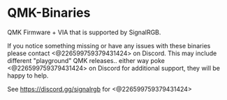 # QMK-Binaries
QMK Firmware + VIA that is supported by SignalRGB.

If you notice something missing or have any issues with these binaries please contact <@226599759379431424> on Discord.
	This may include different "playground" QMK releases.. either way poke <@226599759379431424> on Discord for additional support, they will be happy to help.

See https://discord.gg/signalrgb for <@226599759379431424>